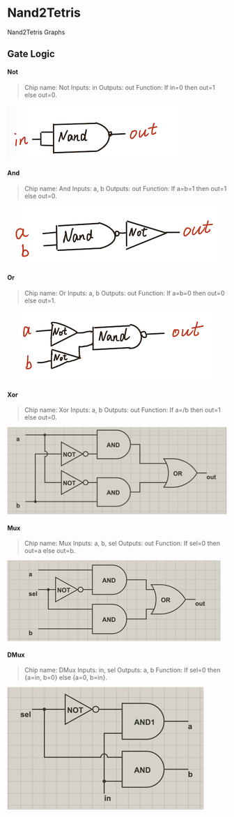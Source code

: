 # Nand2Tetris
Nand2Tetris Graphs

## Gate Logic

#### Not

> Chip name: Not
>  Inputs: in
>  Outputs: out
>  Function: If in=0 then out=1 else out=0.

![Not](images/Not.png)

#### And

> Chip name: And
>  Inputs: a, b
>  Outputs: out
>  Function: If a=b=1 then out=1 else out=0.

![And](images/And-6543358.png)

#### Or

> Chip name: Or
>  Inputs: a, b
>  Outputs: out
>  Function: If a=b=0 then out=0 else out=1.

![Or](images/Or.png)

#### Xor

> Chip name: Xor
>  Inputs: a, b
>  Outputs: out
>  Function: If a=/b then out=1 else out=0.

<img src="images/Xor.png" alt="Xor" style="zoom: 50%;" />

#### Mux

> Chip name: Mux
>  Inputs: a, b, sel
>  Outputs: out
>  Function: If sel=0 then out=a else out=b.

<img src="images/Mux.png" alt="Mux" style="zoom:50%;" />

#### DMux

> Chip name: DMux
>  Inputs: in, sel
>  Outputs: a, b
>  Function: If sel=0 then {a=in, b=0} else {a=0, b=in}.

<img src="images/DMux.png" alt="DMux" style="zoom:50%;" />





